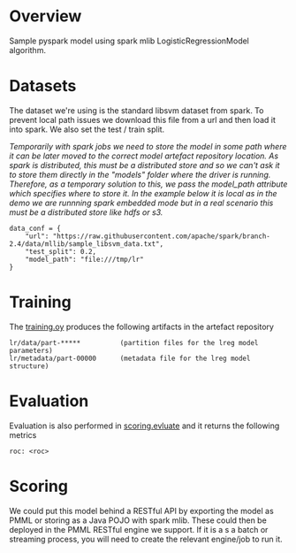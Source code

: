 
# Overview
Sample pyspark model using spark mlib LogisticRegressionModel algorithm.

# Datasets
The dataset we're using is the standard libsvm dataset from spark. To prevent local path issues we download this file from a url and then load it into spark. We also set the test / train split.
 
*Temporarily with spark jobs we need to store the model in some path where it can be later moved to the correct model artefact repository location. As spark is distributed, this must be a distributed store and so we can't ask it to store them directly in the "models" folder where the driver is running. Therefore, as a temporary solution to this, we pass the model_path attribute which specifies where to store it. In the example below it is local as in the demo we are runnning spark embedded mode but in a real scenario this must be a distributed store like hdfs or s3.*

    data_conf = {
        "url": "https://raw.githubusercontent.com/apache/spark/branch-2.4/data/mllib/sample_libsvm_data.txt",
        "test_split": 0.2,
        "model_path": "file:///tmp/lr"
    }


# Training
The [training.oy](DOCKER/model_modules/training.py) produces the following artifacts in the artefact repository

    lr/data/part-*****          (partition files for the lreg model parameters)
    lr/metadata/part-00000      (metadata file for the lreg model structure)


# Evaluation
Evaluation is also performed in [scoring.evluate](DOCKER/model_modules/scoring.py) and it returns the following metrics

    roc: <roc>
    

# Scoring 
We could put this model behind a RESTful API by exporting the model as PMML or storing as a Java POJO with spark mlib. These could then be deployed in the PMML RESTful engine we support. If it is a s a batch or streaming process, you will need to create the relevant engine/job to run it. 

